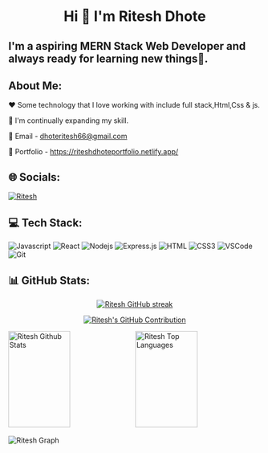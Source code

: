 <h1 align="center">Hi 👋 I'm Ritesh Dhote</h1>
<h2>I'm a aspiring MERN Stack Web Developer and always ready for learning new things🙂.</h2>

## About Me:

❤️ Some technology that I love working with include full stack,Html,Css & js.

🚀 I'm continually expanding my skill.

📩 Email - dhoteritesh66@gmail.com

💼 Portfolio - https://riteshdhoteportfolio.netlify.app/

## 🌐 Socials:
<a href="https://www.linkedin.com/in/ritesh-dhote-512772289/" target="_blank">
  <img src="https://img.shields.io/badge/LinkedIn-0077B5?style=for-the-badge&logo=linkedin&logoColor=white" alt="Ritesh"/>
 </a>

## 💻 Tech Stack:
![Javascript](https://img.shields.io/badge/Javascript-F0DB4F?style=for-the-badge&labelColor=black&logo=javascript&logoColor=F0DB4F)
![React](https://img.shields.io/badge/-React-61DBFB?style=for-the-badge&labelColor=black&logo=react&logoColor=61DBFB)
![Nodejs](https://img.shields.io/badge/Nodejs-3C873A?style=for-the-badge&labelColor=black&logo=node.js&logoColor=3C873A)
![Express.js](https://img.shields.io/badge/Express.js-000000?style=for-the-badge&logo=express&logoColor=white)
![HTML](https://img.shields.io/badge/HTML5-E34F26?style=for-the-badge&logo=html5&logoColor=white)
![CSS3](https://img.shields.io/badge/CSS3-1572B6?style=for-the-badge&logo=css3&logoColor=white)
![VSCode](https://img.shields.io/badge/Visual_Studio-0078d7?style=for-the-badge&logo=visual%20studio&logoColor=white)
![Git](https://img.shields.io/badge/Git-F05032?style=for-the-badge&logo=git&logoColor=white)

## 📊 GitHub Stats:
<p align="center">
  <a href="https://github.com/robotritesh">
    <img src="https://github-readme-streak-stats.herokuapp.com/?user=robotritesh&theme=radical&border=7F3FBF&background=0D1117" alt="Ritesh GitHub streak"/>
  </a>
</p>

<p align="center">
  <a href="https://github.com/robotritesh">
    <img src="https://github-profile-summary-cards.vercel.app/api/cards/profile-details?username=robotritesh&theme=radical" alt="Ritesh's GitHub Contribution"/>
  </a>
</p>

<a> 
    <a href="https://github.com/robotritesh"><img alt="Ritesh Github Stats" src="https://denvercoder1-github-readme-stats.vercel.app/api?username=robotritesh&show_icons=true&count_private=true&theme=react&border_color=7F3FBF&bg_color=0D1117&title_color=F85D7F&icon_color=F8D866" height="192px" width="49.5%"/></a>
  <a href="https://github.com/robotritesh"><img alt="Ritesh Top Languages" src="https://denvercoder1-github-readme-stats.vercel.app/api/top-langs/?username=robotritesh&langs_count=8&layout=compact&theme=react&border_color=7F3FBF&bg_color=0D1117&title_color=F85D7F&icon_color=F8D866" height="192px" width="49.5%"/></a>
  <br/>
</a>


![Ritesh Graph](https://github-readme-activity-graph.vercel.app/graph?username=robotritesh&custom_title=Ritesh's%20GitHub%20Activity%20Graph&bg_color=0D1117&color=7F3FBF&line=7F3FBF&point=7F3FBF&area_color=FFFFFF&title_color=FFFFFF&area=true)

